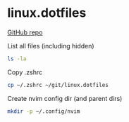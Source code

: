 
# linux.dotfiles

[GitHub repo](https://github.com/mshaevitch/linux.dotfiles)

List all files (including hidden)

```bash
ls -la
```

Copy .zshrc

```bash
cp ~/.zshrc ~/git/linux.dotfiles
```

Create nvim config dir (and parent dirs)

```bash
mkdir -p ~/.config/nvim
```
